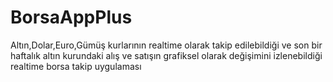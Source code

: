 # BorsaAppPlus
Altın,Dolar,Euro,Gümüş kurlarının realtime olarak takip edilebildiği ve son bir haftalık altın kurundaki alış ve satışın grafiksel olarak değişimini izlenebildiği realtime borsa takip uygulaması
